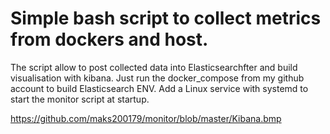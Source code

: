 # Simple bash script to collect metrics from dockers and host.
The script allow to post collected data into Elasticsearchfter and build visualisation with kibana. 
Just run the docker_compose from my github account to build Elasticsearch ENV.
Add a Linux service with systemd to start the monitor script at startup. 

https://github.com/maks200179/monitor/blob/master/Kibana.bmp
